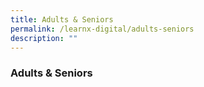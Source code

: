 ```yaml
---
title: Adults & Seniors
permalink: /learnx-digital/adults-seniors
description: ""
---
```

### **Adults & Seniors**